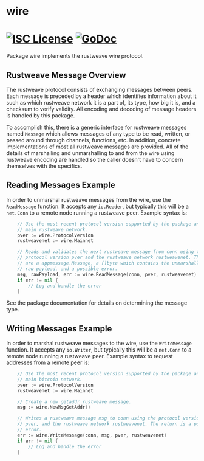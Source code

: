 wire
====

[![ISC License](http://img.shields.io/badge/license-ISC-blue.svg)](https://choosealicense.com/licenses/isc/)
[![GoDoc](https://img.shields.io/badge/godoc-reference-blue.svg)](http://godoc.org/github.com/rustweave-network/rustweaved/wire)
=======

Package wire implements the rustweave wire protocol.

## Rustweave Message Overview

The rustweave protocol consists of exchanging messages between peers. Each message
is preceded by a header which identifies information about it such as which
rustweave network it is a part of, its type, how big it is, and a checksum to
verify validity. All encoding and decoding of message headers is handled by this
package.

To accomplish this, there is a generic interface for rustweave messages named
`Message` which allows messages of any type to be read, written, or passed
around through channels, functions, etc. In addition, concrete implementations
of most all rustweave messages are provided. All of the details of marshalling and 
unmarshalling to and from the wire using rustweave encoding are handled so the 
caller doesn't have to concern themselves with the specifics.

## Reading Messages Example

In order to unmarshal rustweave messages from the wire, use the `ReadMessage`
function. It accepts any `io.Reader`, but typically this will be a `net.Conn`
to a remote node running a rustweave peer. Example syntax is:

```Go
	// Use the most recent protocol version supported by the package and the
	// main rustweave network.
	pver := wire.ProtocolVersion
	rustweavenet := wire.Mainnet

	// Reads and validates the next rustweave message from conn using the
	// protocol version pver and the rustweave network rustweavenet. The returns
	// are a appmessage.Message, a []byte which contains the unmarshalled
	// raw payload, and a possible error.
	msg, rawPayload, err := wire.ReadMessage(conn, pver, rustweavenet)
	if err != nil {
		// Log and handle the error
	}
```

See the package documentation for details on determining the message type.

## Writing Messages Example

In order to marshal rustweave messages to the wire, use the `WriteMessage`
function. It accepts any `io.Writer`, but typically this will be a `net.Conn`
to a remote node running a rustweave peer. Example syntax to request addresses
from a remote peer is:

```Go
	// Use the most recent protocol version supported by the package and the
	// main bitcoin network.
	pver := wire.ProtocolVersion
	rustweavenet := wire.Mainnet

	// Create a new getaddr rustweave message.
	msg := wire.NewMsgGetAddr()

	// Writes a rustweave message msg to conn using the protocol version
	// pver, and the rustweave network rustweavenet. The return is a possible
	// error.
	err := wire.WriteMessage(conn, msg, pver, rustweavenet)
	if err != nil {
		// Log and handle the error
	}
```
